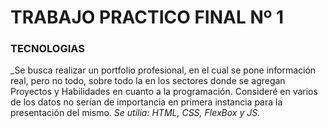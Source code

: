 # TRABAJO PRACTICO FINAL Nº 1


### TECNOLOGIAS
_Se busca realizar un portfolio profesional, en el cual se pone información real, pero no todo, sobre todo la en los sectores donde se agregan Proyectos y Habilidades en cuanto a la programación.
Consideré en varios de los datos no serían de importancia en primera instancia para la presentación del mismo.
_Se utilia: HTML, CSS, FlexBox y JS._